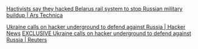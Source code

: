 
[Hactivists say they hacked Belarus rail system to stop Russian military buildup | Ars Technica](https://arstechnica.com/information-technology/2022/01/hactivists-say-they-hacked-belarus-rail-system-to-stop-russian-military-buildup)

[Ukraine calls on hacker underground to defend against Russia | Hacker News](https://news.ycombinator.com/item?id=30462219)
[EXCLUSIVE Ukraine calls on hacker underground to defend against Russia | Reuters](https://web.archive.org/web/20220630192042/https://www.reuters.com/world/exclusive-ukraine-calls-hacker-underground-defend-against-russia-2022-02-24/)
